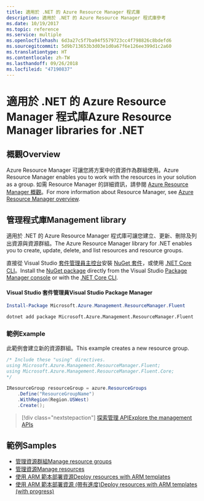```yaml
---
title: 適用於 .NET 的 Azure Resource Manager 程式庫
description: 適用於 .NET 的 Azure Resource Manager 程式庫參考
ms.date: 10/19/2017
ms.topic: reference
ms.service: multiple
ms.openlocfilehash: 6d3a27c5f7ba94f5579723cc4f798826c8bdefd6
ms.sourcegitcommit: 5d9b713653b3d03e1d0a67f6e126ee399d1c2a60
ms.translationtype: HT
ms.contentlocale: zh-TW
ms.lasthandoff: 09/26/2018
ms.locfileid: "47190837"
---
```

# <a name="azure-resource-manager-libraries-for-net"></a><span data-ttu-id="9cde3-103">適用於 .NET 的 Azure Resource Manager 程式庫</span><span class="sxs-lookup"><span data-stu-id="9cde3-103">Azure Resource Manager libraries for .NET</span></span>

## <a name="overview"></a><span data-ttu-id="9cde3-104">概觀</span><span class="sxs-lookup"><span data-stu-id="9cde3-104">Overview</span></span>

<span data-ttu-id="9cde3-105">Azure Resource Manager 可讓您將方案中的資源作為群組使用。</span><span class="sxs-lookup"><span data-stu-id="9cde3-105">Azure Resource Manager enables you to work with the resources in your solution as a group.</span></span>  <span data-ttu-id="9cde3-106">如需 Resource Manager 的詳細資訊，請參閱 [Azure Resource Manager 概觀](https://docs.microsoft.com/azure/azure-resource-manager/resource-group-overview)。</span><span class="sxs-lookup"><span data-stu-id="9cde3-106">For more information about Resource Manager, see [Azure Resource Manager overview](https://docs.microsoft.com/azure/azure-resource-manager/resource-group-overview).</span></span>

## <a name="management-library"></a><span data-ttu-id="9cde3-107">管理程式庫</span><span class="sxs-lookup"><span data-stu-id="9cde3-107">Management library</span></span>

<span data-ttu-id="9cde3-108">適用於 .NET 的 Azure Resource Manager 程式庫可讓您建立、更新、刪除及列出資源與資源群組。</span><span class="sxs-lookup"><span data-stu-id="9cde3-108">The Azure Resource Manager library for .NET enables you to create, update, delete, and list resources and resource groups.</span></span>

<span data-ttu-id="9cde3-109">直接從 Visual Studio [套件管理員主控台][PackageManager]安裝 [NuGet 套件](https://www.nuget.org/packages/Microsoft.Azure.Management.ResourceManager.Fluent)，或使用 [.NET Core CLI][DotNetCLI]。</span><span class="sxs-lookup"><span data-stu-id="9cde3-109">Install the [NuGet package](https://www.nuget.org/packages/Microsoft.Azure.Management.ResourceManager.Fluent) directly from the Visual Studio [Package Manager console][PackageManager] or with the [.NET Core CLI][DotNetCLI].</span></span>

#### <a name="visual-studio-package-manager"></a><span data-ttu-id="9cde3-110">Visual Studio 套件管理員</span><span class="sxs-lookup"><span data-stu-id="9cde3-110">Visual Studio Package Manager</span></span>

```powershell
Install-Package Microsoft.Azure.Management.ResourceManager.Fluent
```

```bash
dotnet add package Microsoft.Azure.Management.ResourceManager.Fluent
```

### <a name="example"></a><span data-ttu-id="9cde3-111">範例</span><span class="sxs-lookup"><span data-stu-id="9cde3-111">Example</span></span>

<span data-ttu-id="9cde3-112">此範例會建立新的資源群組。</span><span class="sxs-lookup"><span data-stu-id="9cde3-112">This example creates a new resource group.</span></span>

```csharp
/* Include these "using" directives.
using Microsoft.Azure.Management.ResourceManager.Fluent;
using Microsoft.Azure.Management.ResourceManager.Fluent.Core;
*/

IResourceGroup resourceGroup = azure.ResourceGroups
    .Define("ResourceGroupName")
    .WithRegion(Region.USWest)
    .Create();
```

> [!div class="nextstepaction"]
> [<span data-ttu-id="9cde3-113">探索管理 API</span><span class="sxs-lookup"><span data-stu-id="9cde3-113">Explore the management APIs</span></span>](/dotnet/api/overview/azure/resources/management)


## <a name="samples"></a><span data-ttu-id="9cde3-114">範例</span><span class="sxs-lookup"><span data-stu-id="9cde3-114">Samples</span></span>

* [<span data-ttu-id="9cde3-115">管理資源群組</span><span class="sxs-lookup"><span data-stu-id="9cde3-115">Manage resource groups</span></span>](https://github.com/Azure-Samples/resources-dotnet-manage-resource-group)
* [<span data-ttu-id="9cde3-116">管理資源</span><span class="sxs-lookup"><span data-stu-id="9cde3-116">Manage resources</span></span>](https://github.com/Azure-Samples/resources-dotnet-manage-resource)
* [<span data-ttu-id="9cde3-117">使用 ARM 範本部署資源</span><span class="sxs-lookup"><span data-stu-id="9cde3-117">Deploy resources with ARM templates</span></span>](https://github.com/Azure-Samples/resources-dotnet-deploy-using-arm-template)
* [<span data-ttu-id="9cde3-118">使用 ARM 範本部署資源 (帶有進度)</span><span class="sxs-lookup"><span data-stu-id="9cde3-118">Deploy resources with ARM templates (with progress)</span></span>](https://github.com/Azure-Samples/resources-dotnet-deploy-using-arm-template-with-progress)


[PackageManager]: https://docs.microsoft.com/nuget/tools/package-manager-console
[DotNetCLI]: https://docs.microsoft.com/dotnet/core/tools/dotnet-add-package
